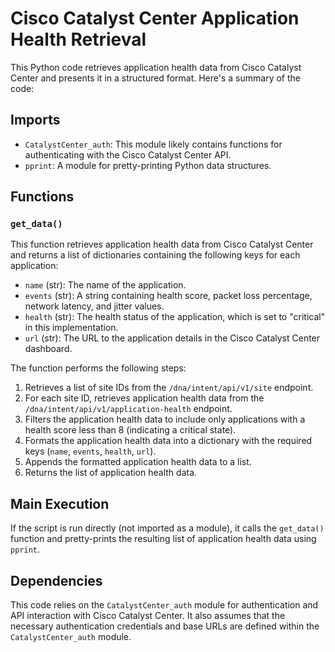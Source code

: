# Cisco Catalyst Center Application Health Retrieval

This Python code retrieves application health data from Cisco Catalyst Center and presents it in a structured format. Here's a summary of the code:

## Imports
- `CatalystCenter_auth`: This module likely contains functions for authenticating with the Cisco Catalyst Center API.
- `pprint`: A module for pretty-printing Python data structures.

## Functions

### `get_data()`

This function retrieves application health data from Cisco Catalyst Center and returns a list of dictionaries containing the following keys for each application:

- `name` (str): The name of the application.
- `events` (str): A string containing health score, packet loss percentage, network latency, and jitter values.
- `health` (str): The health status of the application, which is set to "critical" in this implementation.
- `url` (str): The URL to the application details in the Cisco Catalyst Center dashboard.

The function performs the following steps:

1. Retrieves a list of site IDs from the `/dna/intent/api/v1/site` endpoint.
2. For each site ID, retrieves application health data from the `/dna/intent/api/v1/application-health` endpoint.
3. Filters the application health data to include only applications with a health score less than 8 (indicating a critical state).
4. Formats the application health data into a dictionary with the required keys (`name`, `events`, `health`, `url`).
5. Appends the formatted application health data to a list.
6. Returns the list of application health data.

## Main Execution

If the script is run directly (not imported as a module), it calls the `get_data()` function and pretty-prints the resulting list of application health data using `pprint`.

## Dependencies

This code relies on the `CatalystCenter_auth` module for authentication and API interaction with Cisco Catalyst Center. It also assumes that the necessary authentication credentials and base URLs are defined within the `CatalystCenter_auth` module.